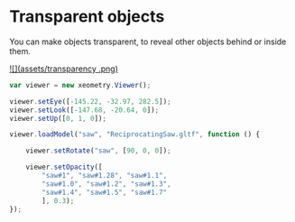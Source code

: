 # Transparent objects

You can make objects transparent, to reveal other objects behind or inside them.

[![](assets/transparency
.png)](http://xeolabs.com/xeometry/examples/#guidebook_transparency)

````javascript
var viewer = new xeometry.Viewer();

viewer.setEye([-145.22, -32.97, 282.5]);
viewer.setLook([-147.68, -20.64, 0]);
viewer.setUp([0, 1, 0]);

viewer.loadModel("saw", "ReciprocatingSaw.gltf", function () {

    viewer.setRotate("saw", [90, 0, 0]);

    viewer.setOpacity([
        "saw#1", "saw#1.28", "saw#1.1",
        "saw#1.0", "saw#1.2", "saw#1.3",
        "saw#1.4", "saw#1.5", "saw#1.7"
        ], 0.3);
});
````
